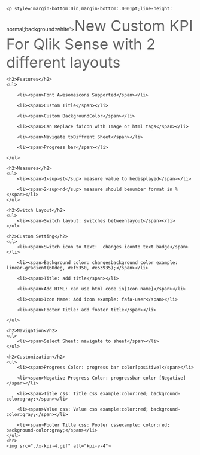 <div>

    <p style='margin-bottom:0in;margin-bottom:.0001pt;line-height:
normal;background:white'><span style='font-size:30.0pt;color:#646464'>New
Custom KPI For Qlik Sense with 2 different layouts</span></p>

    <h2>Features</h2>
    <ul>

        <li><span>Font Awesomeicons Supported</span></li>

        <li><span>Custom Title</span></li>

        <li><span>Custom BackgroundColor</span></li>

        <li><span>Can Replace faicon with Image or html tags</span></li>

        <li><span>Navigate toDiffrent Sheet</span></li>

        <li><span>Progress bar</span></li>

    </ul>

    <h2>Measures</h2>
    <ul>
        <li><span>1<sup>st</sup> measure value to bedisplayed</span></li>

        <li><span>2<sup>nd</sup> measure should benumber format in %</span></li>
    </ul>

    <h2>Switch Layout</h2>
    <ul>
        <li><span>Switch layout: switches betweenlayout</span></li>
    </ul>

    <h2>Custom Setting</h2>
    <ul>
        <li><span>Switch icon to text:  changes iconto text badge</span></li>

        <li><span>Background color: changesbackground color example: linear-gradient(60deg, #ef5350, #e53935);</span></li>

        <li><span>Title: add title</span></li>

        <li><span>Add HTML: can use html code in[Icon name]</span></li>

        <li><span>Icon Name: Add icon example: fafa-user</span></li>

        <li><span>Footer Title: add footer title</span></li>

    </ul>

    <h2>Navigation</h2>
    <ul>
        <li><span>Select Sheet: navigate to sheet</span></li>
    </ul>

    <h2>Customization</h2>
    <ul>
        <li><span>Progress Color: progress bar color[positive]</span></li>

        <li><span>Negative Progress Color: progressbar color [Negative]</span></li>

        <li><span>Title css: Title css example:color:red; background-color:gray;</span></li>

        <li><span>Value css: Value css example:color:red; background-color:gray;</span></li>

        <li><span>Footer Title css: Footer cssexample: color:red; background-color:gray;</span></li>
    </ul>
    <hr>
    <img src="./x-kpi-4.gif" alt="kpi-v-4">

</div>
